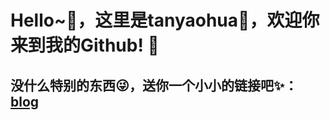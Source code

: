

<!--
### Hi there 👋
**urmax/urmax** is a ✨ _special_ ✨ repository because its `README.md` (this file) appears on your GitHub profile.

Here are some ideas to get you started:

- 🔭 I’m currently working on ...
- 🌱 I’m currently learning ...
- 👯 I’m looking to collaborate on ...
- 🤔 I’m looking for help with ...
- 💬 Ask me about ...
- 📫 How to reach me: ...
- 😄 Pronouns: ...
- ⚡ Fun fact: ...
-->
# Hello~👋，这里是tanyaohua👻，欢迎你来到我的Github! 🚀
## 没什么特别的东西😜，送你一个小小的链接吧✨：[blog](http://yydha.gitee.io/)
